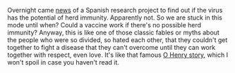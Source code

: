 Overnight came <a href="https://amp.cnn.com/cnn/2020/07/06/health/spain-coronavirus-antibody-study-lancet-intl/index.html">news</a> of a Spanish research project to find out if the virus has the potential of herd immunity. Apparently not. So we are stuck in this mode until when? Could a vaccine work if there's no possible herd immunity? Anyway, this is like one of those classic fables or myths about the people who were so divided, so hated each other, that they couldn't get together to fight a disease that they can't overcome until they can work together with respect, even love. It's like that famous <a href="https://americanenglish.state.gov/files/ae/resource_files/1-the_gift_of_the_magi_0.pdf">O Henry story</a>, which I won't spoil in case you haven't read it. 
